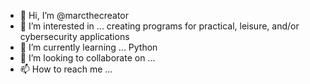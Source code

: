 - 👋 Hi, I’m @marcthecreator
- 👀 I’m interested in ... creating programs for practical, leisure, and/or cybersecurity applications
- 🌱 I’m currently learning ... Python
- 💞️ I’m looking to collaborate on ...
- 📫 How to reach me ...

<!---
marcthecreator/marcthecreator is a ✨ special ✨ repository because its `README.md` (this file) appears on your GitHub profile.
You can click the Preview link to take a look at your changes.
--->
